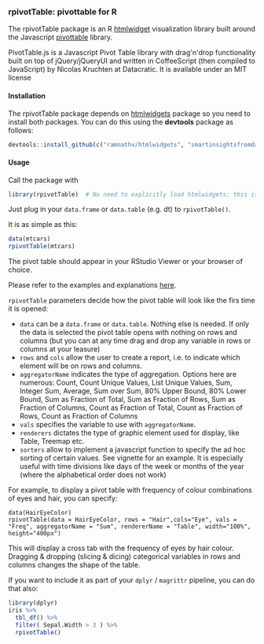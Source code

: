### rpivotTable:  pivottable for R

The rpivotTable package is an R [htmlwidget](http://htmlwidgets.org)  visualization library built around the Javascript [pivottable](http://nicolas.kruchten.com/pivottable/examples/)  library.

PivotTable.js is a Javascript Pivot Table library with drag'n'drop functionality built on top of jQuery/jQueryUI and  written in CoffeeScript  (then compiled to JavaScript) by Nicolas Kruchten at Datacratic. It is available under an MIT license

#### Installation

The rpivotTable package depends on  [htmlwidgets](https://github.com/ramnathv/htmlwidgets) package so you need to install both packages. You can do this using the **devtools** package as follows:

```R
devtools::install_github(c("ramnathv/htmlwidgets", "smartinsightsfromdata/rpivotTable"))
```

#### Usage

Call the package with

```R
library(rpivotTable)  # No need to explicitly load htmlwidgets: this is done automatically
```
Just plug in your `data.frame` or `data.table` (e.g. dt) to `rpivotTable()`.

It is as simple as this:

```R
data(mtcars)
rpivotTable(mtcars)
```
The pivot table should appear in your RStudio Viewer or your browser of choice.

Please refer to the examples and explanations [here](https://github.com/nicolaskruchten/pivottable/wiki/Parameters). 

`rpivotTable` parameters decide how the pivot table will look like the firs time it is opened:

* `data` can be a `data.frame` or `data.table`. Nothing else is needed.  If only the data is selected the pivot table opens with nothing on rows and columns (but you can at any time drag and drop any variable in rows or columns at your leasure)
* `rows` and `cols` allow the user to create a report, i.e. to indicate which element will be on rows and columns.
* `aggregatorName` indicates the type of aggregation. Options here are numerous: Count, Count Unique Values, List Unique Values, Sum, Integer Sum, Average, Sum over Sum, 80% Upper Bound, 80% Lower Bound, Sum as Fraction of Total, Sum as Fraction of Rows, Sum as Fraction of Columns, Count as Fraction of Total, Count as Fraction of Rows, Count as Fraction of Columns
* `vals` specifies the variable to use with `aggregatorName`. 
* `renderers` dictates the type of graphic element used for display, like Table, Treemap etc.
* `sorters` allow to implement a javascript function to specify the ad hoc sorting of certain values. See vignette for an example. It is especially useful with time divisions like days of the week or months of the year (where the alphabetical order does not work)

For example, to display a pivot table with frequency of colour combinations of eyes and hair, you can specify:

```
data(HairEyeColor)
rpivotTable(data = HairEyeColor, rows = "Hair",cols="Eye", vals = "Freq", aggregatorName = "Sum", rendererName = "Table", width="100%", height="400px")
```

This will display a cross tab with the frequency of eyes by hair colour. Dragging & dropping (slicing & dicing) categorical variables in rows and columns changes the shape of the table.

If you want to include it as part of your `dplyr` / `magrittr` pipeline, you can do that also:

```R
library(dplyr)
iris %>%
  tbl_df() %>%
  filter( Sepal.Width > 3 ) %>%
  rpivotTable()
```
